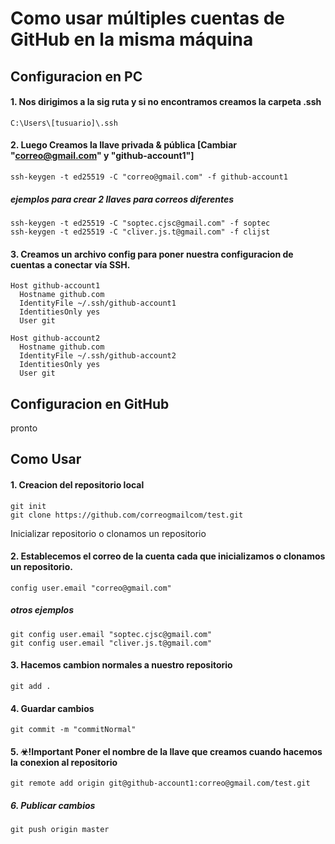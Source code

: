 # Como usar múltiples cuentas de GitHub en la misma máquina

## Configuracion en PC
#### 1. Nos dirigimos a la sig ruta y si no encontramos creamos la carpeta .ssh
    C:\Users\[tusuario]\.ssh

#### 2. Luego Creamos la llave privada & pública [Cambiar "correo@gmail.com" y "github-account1"]
    ssh-keygen -t ed25519 -C "correo@gmail.com" -f github-account1

##### ejemplos para crear 2 llaves para correos diferentes
    ssh-keygen -t ed25519 -C "soptec.cjsc@gmail.com" -f soptec
    ssh-keygen -t ed25519 -C "cliver.js.t@gmail.com" -f clijst

#### 3. Creamos un archivo config para poner nuestra configuracion de cuentas a conectar vía SSH.
    Host github-account1
      Hostname github.com
      IdentityFile ~/.ssh/github-account1
      IdentitiesOnly yes
      User git

    Host github-account2
      Hostname github.com
      IdentityFile ~/.ssh/github-account2
      IdentitiesOnly yes
      User git

## Configuracion en GitHub
pronto

## Como Usar
#### 1. Creacion del repositorio local
    git init
    git clone https://github.com/correogmailcom/test.git
Inicializar repositorio  o clonamos un repositorio

#### 2. Establecemos el correo de la cuenta cada que inicializamos o clonamos un repositorio.
    config user.email "correo@gmail.com"

##### otros ejemplos
    git config user.email "soptec.cjsc@gmail.com"
    git config user.email "cliver.js.t@gmail.com"

#### 3. Hacemos cambion normales a nuestro repositorio
    git add .

#### 4. Guardar cambios
    git commit -m "commitNormal"

#### 5. ☣!Important Poner el nombre de la llave que creamos cuando hacemos la conexion al repositorio
    git remote add origin git@github-account1:correo@gmail.com/test.git

##### 6. Publicar cambios
    git push origin master
